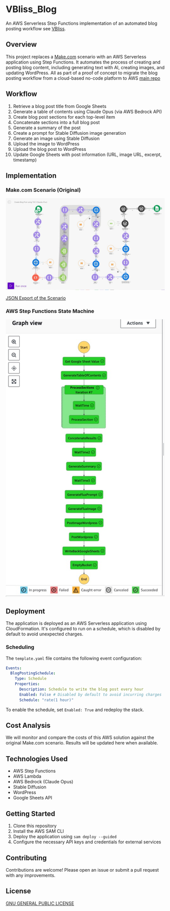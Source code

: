# VBliss_Blog

An AWS Serverless Step Functions implementation of an automated blog posting workflow see [VBliss](https://vbliss.com.mx).

## Overview

This project replaces a [Make.com](https://www.make.com) scenario with an AWS Serverless application using Step Functions. It automates the process of creating and posting blog content, including generating text with AI, creating images, and updating WordPress. All as part of a proof of concept to migrate the blog posting workflow from a cloud-based no-code platform to AWS [main repo](../README.md)

## Workflow

1. Retrieve a blog post title from Google Sheets
2. Generate a table of contents using Claude Opus (via AWS Bedrock API)
3. Create blog post sections for each top-level item
4. Concatenate sections into a full blog post
5. Generate a summary of the post
6. Create a prompt for Stable Diffusion image generation
7. Generate an image using Stable Diffusion
8. Upload the image to WordPress
9. Upload the blog post to WordPress
10. Update Google Sheets with post information (URL, image URL, excerpt, timestamp)

## Implementation

### Make.com Scenario (Original)

![Make Scenario](blueprint.jpg "make.com scenario")

[JSON Export of the Scenario](blueprint.json)

### AWS Step Functions State Machine

![State Machine](stepfunctions_graph.jpg "State Machine in AWS Step Functions")

## Deployment

The application is deployed as an AWS Serverless application using CloudFormation. It's configured to run on a schedule, which is disabled by default to avoid unexpected charges.

### Scheduling

The `template.yaml` file contains the following event configuration:

```yaml
Events:
  BlogPostingSchedule:
    Type: Schedule 
    Properties:
      Description: Schedule to write the blog post every hour
      Enabled: False # Disabled by default to avoid incurring charges
      Schedule: "rate(1 hour)"
```

To enable the schedule, set `Enabled: True` and redeploy the stack.

## Cost Analysis

We will monitor and compare the costs of this AWS solution against the original Make.com scenario. Results will be updated here when available.

## Technologies Used

- AWS Step Functions
- AWS Lambda
- AWS Bedrock (Claude Opus)
- Stable Diffusion
- WordPress
- Google Sheets API

## Getting Started

1. Clone this repository
2. Install the AWS SAM CLI
3. Deploy the application using `sam deploy --guided`
4. Configure the necessary API keys and credentials for external services

## Contributing

Contributions are welcome! Please open an issue or submit a pull request with any improvements.

## License

[GNU GENERAL PUBLIC LICENSE](../LICENSE)